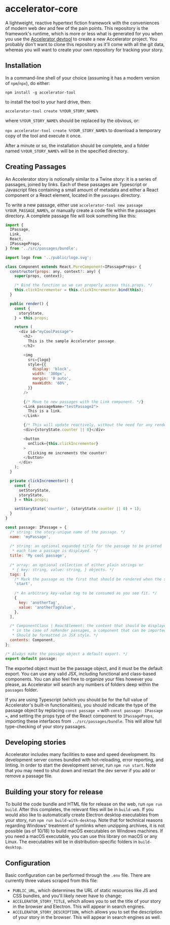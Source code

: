 # accelerator-core

A lightweight, reactive hypertext fiction framework with the conveniences of modern web dev and few of the pain points. This repository is the framework's runtime, which is more or less what is generated for you when you use the [Accelerator devtool](https://github.com/furkleindustries/accelerator-tool) to create a new Accelerator project. You probably don't want to clone this repository as it'll come with all the git data, whereas you will want to create your own repository for tracking your story.

## Installation

In a command-line shell of your choice (assuming it has a modern version of `npm`/`npx`), do either:

`npm install -g accelerator-tool`

to install the tool to your hard drive, then:

`accelerator-tool create %YOUR_STORY_NAME%`

where `%YOUR_STORY_NAME%` should be replaced by the obvious, or:

`npx accelerator-tool create %YOUR_STORY_NAME%` to download a temporary copy of the tool and execute it once.

After a minute or so, the installation should be complete, and a folder named `%YOUR_STORY_NAME%` will be in the specified directory.

## Creating Passages

An Accelerator story is notionally similar to a Twine story: it is a series of passages, joined by links. Each of these passages are Typescript or Javascript files containing a small amount of metadata and either a React component or a React element, located in the `passages` directory.

To write a new passage, either use `accelerator-tool new passage %YOUR_PASSAGE_NAME%`, or manually create a code file within the passages directory. A complete passage file will look something like this:

```javascript
import {
  IPassage,
  Link,
  React,
  IPassageProps,
} from '../src/passages/bundle';

import logo from '../public/logo.svg';

class Component extends React.PureComponent<IPassageProps> {
  constructor(props: any, context?: any) {
    super(props, context);

    /* Bind the function so we can properly access this.props. */
    this.clickIncrementor = this.clickIncrementor.bind(this);
  }

  public render() {
    const {
      storyState,
    } = this.props;

    return (
      <div id="myCoolPassage">
        <h2>
          This is the sample Accelerator passage.
        </h2>

        <img
          src={logo}
          style={{
            display: 'block',
            width: '300px',
            margin: '0 auto',
            maxWidth: '60%',
          }}
        />

        {/* Move to new passages with the Link component. */}
        <Link passageName="testPassage2">
          This is a link.
        </Link>

        {/* This will update reactively, without the need for any rendering logic on your part. */}
        <div>{storyState.counter || 0}</div>

        <button
          onClick={this.clickIncrementor}
        >
          Clicking me increments the counter!
        </button>
      </div>
    );
  }

  private clickIncrementor() {
    const {
      setStoryState,
      storyState,
    } = this.props;

    setStoryState('counter', (storyState.counter || 0) + 1);
  }
}

const passage: IPassage = {
  /* string: the story-unique name of the passage. */
  name: 'myPassage',
  
  /* string: an optional expanded title for the passage to be printed
   * each time a passage is displayed. */
  title: 'My cool passage',
  
  /* array: an optional collection of either plain strings or
   * { key: string, value: string, } objects. */
  tags: [
    /* Mark the passage as the first that should be rendered when the story is started. */
    'start',
  
    /* An arbitrary key-value tag to be consumed as you see fit. */
    {
      key: 'anotherTag',
      value: 'anotherTagValue',
    },
  ],

  /* ComponentClass | ReactElement: the content that should be displayed, or,
   * in the case of noRender passages, a component that can be imported.
   * Should be formatted in JSX style. */
  contents: Component,
};

/* Always make the passage object a default export. */
export default passage;
```

The exported object must be the passage object, and it must be the default export. You can use any valid JSX, including functional and class-based components. You can also feel free to organize your files however you please, as Accelerator will search any numbers of folders deep within the `passages` folder.

If you are using Typescript (which you should be for the full value of Accelerator's built-in functionalities), you should indicate the type of the passage object by replacing `const passage =` with `const passage: IPassage =`, and setting the props type of the React component to `IPassageProps`, importing these interfaces from `../src/passages/bundle`. This will allow full type-checking of your story passages.

## Developing stories

Accelerator includes many facilities to ease and speed development. Its development server comes bundled with hot-reloading, error reporting, and linting. In order to start the development server, run `npm run start`. Note that you may need to shut down and restart the dev server if you add or remove a passage file.

## Building your story for release

To build the code bundle and HTML file for release on the web, run `npm run build`. After this completes, the relevant files will be in `build-web`. If you would also like to automatically create Electron desktop executables from your story, run `npm run build-with-desktop`. Note that for technical reasons regarding Windows' treatment of symlinks when unzipping archives, it is not possible (as of 10/18) to build macOS executables on Windows machines. If you need a macOS executable, you can use this library on macOS or any Linux. The executables will be in distribution-specific folders in `build-desktop`.

## Configuration

Basic configuration can be performed through the `.env` file. There are currently three values scraped from this file:

* `PUBLIC_URL`, which determines the URL of static resources like JS and CSS bundles, and you'll likely never have to change;
* `ACCELERATOR_STORY_TITLE`, which allows you to set the title of your story in the browser and Electron. This will appear in search engines.
* `ACCELERATOR_STORY_DESCRIPTION`, which allows you to set the description of your story in the browser. This will appear in search engines as well.

